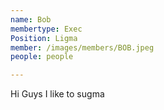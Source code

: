 ```yaml
---
name: Bob
membertype: Exec
Position: Ligma
member: /images/members/BOB.jpeg
people: people

---
```

Hi Guys I like to sugma



